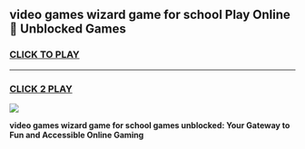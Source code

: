 
## video games wizard game for school Play Online 👋 Unblocked Games
<h3>
<a href="https://news.freeplayer.one?title=video_games_wizard_game_for_school&ref=17GH">CLICK TO PLAY</a></h3>
<hr>

<h3>
<a href="https://news.freeplayer.one?title=video_games_wizard_game_for_school&ref=17GH">CLICK 2 PLAY</a>
  
</h3>

<a href="https://news.freeplayer.one?title=video_games_wizard_game_for_school&ref=17GH/"><img src="https://clearcache.store/games.png"></a>


**video games wizard game for school games unblocked: Your Gateway to Fun and Accessible Online Gaming**
